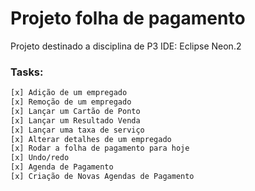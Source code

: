 # Projeto folha de pagamento
Projeto destinado a disciplina de P3
IDE: Eclipse Neon.2

### Tasks:
```sh
[x] Adição de um empregado
[x] Remoção de um empregado
[x] Lançar um Cartão de Ponto
[x] Lançar um Resultado Venda
[x] Lançar uma taxa de serviço 
[x] Alterar detalhes de um empregado 
[x] Rodar a folha de pagamento para hoje 
[x] Undo/redo 
[x] Agenda de Pagamento 
[x] Criação de Novas Agendas de Pagamento 
```

